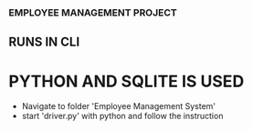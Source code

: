 ### EMPLOYEE MANAGEMENT PROJECT 

## RUNS IN CLI

# PYTHON AND SQLITE IS USED

* Navigate to folder 'Employee Management System'
* start 'driver.py' with python and follow the instruction